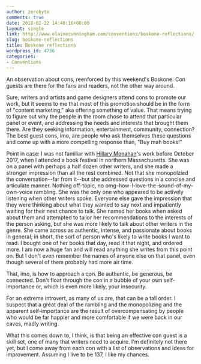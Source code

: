 ```yaml
---
author: zerobyte
comments: true
date: 2018-02-22 14:40:16+00:00
layout: single
link: http://www.elainecunningham.com/conventions/boskone-reflections/
slug: boskone-reflections
title: Boskone reflections
wordpress_id: 4736
categories:
- Conventions
---
```


An observation about cons, reenforced by this weekend's Boskone: Con guests are there for the fans and readers, not the other way around.

Sure, writers and artists and game designers attend cons to promote our work, but it seems to me that most of this promotion should be in the form of "content marketing," aka offering something of value. That means trying to figure out why the people in the room chose to attend that particular panel or event, and addressing the needs and interests that brought them there. Are they seeking information, entertainment, community, connection? The best guest cons, imo, are people who ask themselves these questions and come up with a more compelling response than, "Buy mah books!"




Point in case: I was not familiar with [Hillary Monahan](https://www.facebook.com/hillarymonahan13?fref=mentions)'s work before October 2017, when I attended a book festival in northern Massachusetts. She was on a panel with perhaps a half dozen other writers, and she made a stronger impression than all the rest combined. Not that she monopolzied the conversation--far from it--but she addressed questions in a concise and articulate manner. Nothing off-topic, no omg-how-I-love-the-sound-of-my-own-voice rambling. She was the only one who appeared to be actively listening when other writers spoke. Everyone else gave the impression that they were thinking about what they wanted to say next and impatiently waiting for their next chance to talk. She named her books when asked about them and attempted to tailor her recommendations to the interests of the person asking, but she was more likely to talk about other writers in the genre. She came across as authentic, intense, and passionate about books in generaI; in short, the sort of person who's likely to write books I want to read. I bought one of her books that day, read it that night, and ordered more. I am now a huge fan and will read anything she writes from this point on. But I don't even remember the names of anyone else on that panel, even though several of them probably had more air time.

That, imo, is how to approach a con. Be authentic, be generous, be connected. Don't float through the con in a bubble of your own self-importance or, which is even more likely, your insecurity.

For an extreme introvert, as many of us are, that can be a tall order. I suspect that a great deal of the rambling and the monopolizing and the apparent self-importance are the result of overcompensating by people who would be far happier and more comfortable if we were back in our caves, madly writing.

What this comes down to, I think, is that being an effective con guest is a skill set, one of many that writers need to acquire. I'm definitely not there yet, but I come away from each con with a list of observations and ideas for improvement. Assuming I live to be 137, I like my chances.


